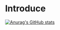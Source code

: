 # Introduce

[![Anurag's GitHub stats](https://github-readme-stats.vercel.app/api?username=myeongjunkim)](https://github.com/myeongjunkim/github-readme-stats)

